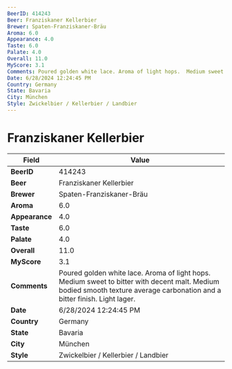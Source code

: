 ```yaml
---
BeerID: 414243
Beer: Franziskaner Kellerbier
Brewer: Spaten-Franziskaner-Bräu
Aroma: 6.0
Appearance: 4.0
Taste: 6.0
Palate: 4.0
Overall: 11.0
MyScore: 3.1
Comments: Poured golden white lace. Aroma of light hops.  Medium sweet to bitter with decent malt.  Medium bodied smooth texture average carbonation and a bitter finish.  Light lager.
Date: 6/28/2024 12:24:45 PM
Country: Germany
State: Bavaria
City: München
Style: Zwickelbier / Kellerbier / Landbier
---
```


# Franziskaner Kellerbier

| Field         | Value |
|---------------|-------|
| **BeerID** | 414243 |
| **Beer** | Franziskaner Kellerbier |
| **Brewer** | Spaten-Franziskaner-Bräu |
| **Aroma** | 6.0 |
| **Appearance** | 4.0 |
| **Taste** | 6.0 |
| **Palate** | 4.0 |
| **Overall** | 11.0 |
| **MyScore** | 3.1 |
| **Comments** | Poured golden white lace. Aroma of light hops.  Medium sweet to bitter with decent malt.  Medium bodied smooth texture average carbonation and a bitter finish.  Light lager.  |
| **Date** | 6/28/2024 12:24:45 PM |
| **Country** | Germany |
| **State** | Bavaria |
| **City** | München |
| **Style** | Zwickelbier / Kellerbier / Landbier |
